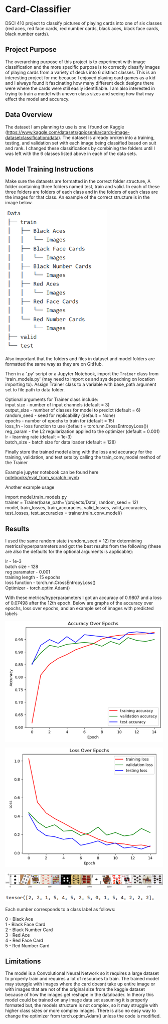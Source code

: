# Card-Classifier
DSCI 410 project to classify pictures of playing cards into one of six classes (red aces, red face cards, red number cards, black aces, black face cards, black number cards).

## Project Purpose
The overarching purpose of this project is to experiment with image classification and the more specific purpose is to correctly classify images of playing cards from a variety of decks into 6 distinct classes. This is an interesting project for me because I enjoyed playing card games as a kid and I always found it fascinating how many different deck designs there were where the cards were still easily identifiable. I am also interested in trying to train a model with uneven class sizes and seeing how that may effect the model and accuracy. 

## Data Overview
The dataset I am planning to use is one I found on Kaggle (https://www.kaggle.com/datasets/gpiosenka/cards-image-datasetclassification/data). The dataset is already broken into a training, testing, and validation set with each image being classified based on suit and rank. I changed these classifications by combining the folders until I was left with the 6 classes listed above in each of the data sets.

## Model Training Instructions
Make sure the datasets are formatted in the correct folder structure, A folder containing three folders named test, train and valid. In each of these three folders are folders of each class and in the folders of each class are the images for that class. An example of the correct structure is in the image below.

![Alt text](assets/data_org_example.png)

Also important that the folders and files in dataset and model folders are formatted the same way as they are on GitHub.

Then in a '.py' script or a Jupyter Notebook, import the `Trainer` class from 'train_models.py' (may need to import os and sys depedning on location importing to). Assign Trainer class to a variable with base_path argument set to file path to data folder.

Optional arguments for Trainer class include:  
input size - number of input channels (default = 3)    
output_size - number of classes for model to predict (default = 6)      
random_seed - seed for replicability (default = None)    
epochs - number of epochs to train for (default = 15)    
loss_fn - loss function to use (default = torch.nn.CrossEntropyLoss())  
reg_param - the L2 regularization applied to the optimizer (default = 0.001)  
lr - learning rate (default = 1e-3)    
batch_size - batch size for data loader (default = 128)  

Finally store the trained model along with the loss and accuracy for the training, validation, and test sets by calling the train_conv_model method of the Trainer

Example jupyter notebook can be found here [notebooks/eval_from_scratch.ipynb](https://github.com/Lwarrine/Card-Classifier/blob/main/notebooks/eval_from_scratch.ipynb)

Another example usage

import model.train_models.py  
trainer = Trainer(base_path='/projects/Data', random_seed = 12)  
model, train_losses, train_accuracies, valid_losses, valid_accuracies, test_losses, test_accuracies = trainer.train_conv_model()  

## Results
I used the same random state (random_seed = 12) for determining metrics/hyperparameters and got the best results from the following (these are also the defaults for the optional arguments is applicable):

lr - 1e-3  
batch size - 128  
reg paramater - 0.001  
training length - 15 epochs  
loss function - torch.nn.CrossEntropyLoss()  
Optimizer - torch.optim.Adam()  

With these metrics/hyperparameters I got an accuracy of 0.9807 and a loss of 0.07498 after the 12th epoch. Below are graphs of the accuracy over epochs, loss over epochs, and an example set of images with predicted labels

![Alt text](assets/accuracy_graph.png)

![Alt text](assets/loss_graph.png)

![Alt text](assets/example_set.png)

![Alt text](assets/predicted_labels.png)

Each number corresponds to a class label as follows:

0 - Black Ace  
1 - Black Face Card  
2 - Black Number Card  
3 - Red Ace  
4 - Red Face Card  
5 - Red Number Card  

## Limitations
The model is a Convolutional Neural Network so it requires a large dataset to properly train and requires a lot of resources to train. The trained model may sturggle with images where the card doesnt take up entire image or with images that are not of the original size from the kaggle dataset because of how the images get reshape in the dataloader.  In theory this model could be trained on any image data set assuming it is properly formated but, the models structure is not complex, so it may struggle with higher class sizes or more complex images. There is also no easy way to change the optimizer from torch.optim.Adam() unless the code is modified.
